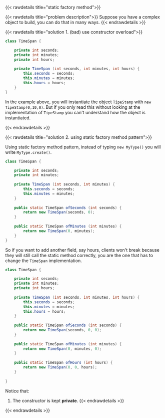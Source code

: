 {{< rawdetails title="static factory method">}}

{{< rawdetails title="problem description">}}
Suppose you have a complex object to build, you can do that in many ways.
{{< endrawdetails >}}



{{< rawdetails title="solution 1. (bad) use constructor overload">}}
```java
class TimeSpan {

	private int seconds;
	private int minutes;
	private int hours;
	
	private TimeSpan (int seconds, int minutes, int hours) {
		this.seconds = seconds;
		this.minutes = minutes;
		this.hours = hours;
	}
}
```

In the example above, you will instantiate the object `TipeStamp` with `new TipeStamp(0,10,0)`. But if you only read this without looking at the implementation of `TipeStamp` you can't understand how the object is instantiated.

{{< endrawdetails >}}


{{< rawdetails title="solution 2. using static factory method pattern">}}

Using static factory method pattern, instead of typing `new MyType()` you will write  `MyType.create()`.

```java
class TimeSpan {

	private int seconds;
	private int minutes;
	
	private TimeSpan (int seconds, int minutes) {
		this.seconds = seconds;
		this.minutes = minutes;
	}
	
	public static TimeSpan ofSeconds (int seconds) {
		return new TimeSpan(seconds, 0);
	}
	
	public static TimeSpan ofMinutes (int minutes) {
		return new TimeSpan(0, minutes);
	}
}
```

So if you want to add another field, say hours, clients won't break because they will still call the static method correctly, you are the one that has to change the `TimeSpan` implementation. 

```java
class TimeSpan {

	private int seconds;
	private int minutes;
	private int hours;
	
	private TimeSpan (int seconds, int minutes, int hours) {
		this.seconds = seconds;
		this.minutes = minutes;
		this.hours = hours;
	}
	
	public static TimeSpan ofSeconds (int seconds) {
		return new TimeSpan(seconds, 0, 0);
	}
	
	public static TimeSpan ofMinutes (int minutes) {
		return new TimeSpan(0, minutes, 0);
	}
	
	public static TimeSpan ofHours (int hours) {
		return new TimeSpan(0, 0, hours);
	}
	
}
```

Notice that:
1. The constructor is kept **private**.
{{< endrawdetails >}}





{{< endrawdetails >}}
